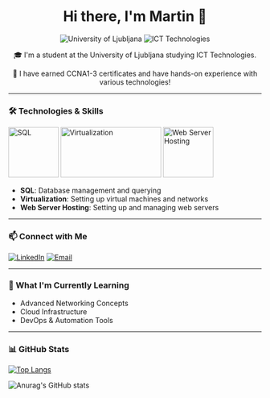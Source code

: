 


<h1 align="center">Hi there, I'm Martin 👋</h1>

<p align="center">
  <img src="https://img.shields.io/badge/University-Ljubljana-blue?style=flat-square" alt="University of Ljubljana">
  <img src="https://img.shields.io/badge/Field-ICT%20Technologies-orange?style=flat-square" alt="ICT Technologies">
</p>

<p align="center">
  🎓 I'm a student at the University of Ljubljana studying ICT Technologies.
</p>

<p align="center">
  📜 I have earned CCNA1-3 certificates and have hands-on experience with various technologies!
</p>

---

### 🛠️ Technologies & Skills

<p align="left">
  <img src="https://miro.medium.com/v2/resize:fit:720/format:webp/1*Fcb8NTqTBj7kCONnmF5wgQ.gif" alt="SQL" width="100" height="100"/>
  <img src="https://old.roi4cio.com/fileadmin/user_upload/vmware-esxi.png" alt="Virtualization" width="200" height="100"/>
  <img src="https://d3g9o9u8re44ak.cloudfront.net/logo/26c78277-ae72-442e-ad4f-f6fb06265887/c54b4d4c-a6b6-4ff3-8a82-0b01fd94bb4b.png" alt="Web Server Hosting" width="100" height="100"/>
</p>

- **SQL**: Database management and querying
- **Virtualization**: Setting up virtual machines and networks
- **Web Server Hosting**: Setting up and managing web servers

---

### 📫 Connect with Me

<p align="left">
  <a href="https://www.linkedin.com/in/martin-kosi-8a708484/" target="_blank"><img src="https://img.shields.io/badge/LinkedIn-%230077B5.svg?style=for-the-badge&logo=linkedin&logoColor=white" alt="LinkedIn"/></a>
  <a href="martin.kosi@gmail.com"><img src="https://img.shields.io/badge/Email-D14836?style=for-the-badge&logo=gmail&logoColor=white" alt="Email"/></a>
</p>

---

### 🌱 What I'm Currently Learning

- Advanced Networking Concepts
- Cloud Infrastructure
- DevOps & Automation Tools

---

### 📊 GitHub Stats

[![Top Langs](https://github-readme-stats.vercel.app/api/top-langs/?username=Myob11)](https://github.com/Myob11/github-readme-stats)

![Anurag's GitHub stats](https://github-readme-stats.vercel.app/api?username=Myob11&show_icons=true&theme=transparent)
